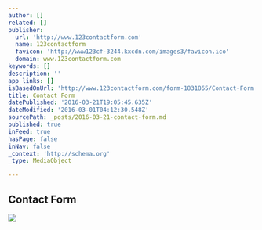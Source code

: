 ```yaml
---
author: []
related: []
publisher:
  url: 'http://www.123contactform.com'
  name: 123contactform
  favicon: 'http://www123cf-3244.kxcdn.com/images3/favicon.ico'
  domain: www.123contactform.com
keywords: []
description: ''
app_links: []
isBasedOnUrl: 'http://www.123contactform.com/form-1831865/Contact-Form'
title: Contact Form
datePublished: '2016-03-21T19:05:45.635Z'
dateModified: '2016-03-01T04:12:30.548Z'
sourcePath: _posts/2016-03-21-contact-form.md
published: true
inFeed: true
hasPage: false
inNav: false
_context: 'http://schema.org'
_type: MediaObject

---
```

<article style=""><h1>Contact Form</h1><img src="https://s3-us-west-2.amazonaws.com/userdata123/www/userfiles/875/875142/themes/284604/logo/TheGrid-logo.png" /></article>
